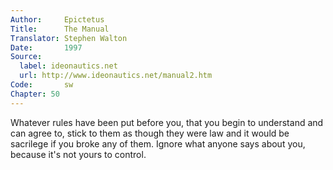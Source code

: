 ```yaml
---
Author:     Epictetus  
Title:      The Manual  
Translator: Stephen Walton  
Date:       1997  
Source:
  label: ideonautics.net
  url: http://www.ideonautics.net/manual2.htm
Code:       sw  
Chapter: 50
---
```


Whatever rules have been put before you, that you begin to understand and can
agree to, stick to them as though they were law and it would be sacrilege if
you broke any of them. Ignore what anyone says about you, because it's not
yours to control.


